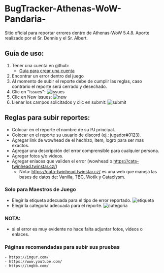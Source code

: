 # BugTracker-Athenas-WoW-Pandaria-

Sitio oficial para reportar errores dentro de Athenas-WoW 5.4.8.
Aporte realizado por el Sr. Dennis y el Sr. Albert.

## Guía de uso:

  1. Tener una cuenta en github:
      - [Guía para crear una cuenta](https://youtu.be/Nbjwet8wh7M)
  2. Encontrar un error dentro del juego
  3. Al momento de subir el reporte debe de cumplir las reglas, caso contrario el reporte será cerrado y desechado.
  4. Clic en "Issues":
  ![issues](https://user-images.githubusercontent.com/2810187/124533777-5b12a880-dde9-11eb-8642-f83ccd364c44.png)
  5. Clic en New Issues:
  ![new](https://user-images.githubusercontent.com/2810187/124533856-7b426780-dde9-11eb-9ac7-9d758ee56954.png)
  6. Llenar los campos solicitados y clic en submit:
  ![submit](https://user-images.githubusercontent.com/2810187/124533904-944b1880-dde9-11eb-843c-72a0fdae1be6.png)


## Reglas para subir reportes:
 - Colocar en el reporte el nombre de su PJ principal.
 - Colocar en el reporte su usuario de discord (ej.: jugador#0123).
 - Agregar link de wowhead de el hechizo, item, logro para ser mas exactos.
 - Agregar una descripción del error comprensible para cualquier persona.
 - Agregar fotos y/o vídeos.
 - Agregar enlaces que validen el error (wowhead o https://cata-twinhead.twinstar.cz/)
   - Nota: https://cata-twinhead.twinstar.cz/ es una web que maneja las bases de datos de: Vanilla, TBC, Wotlk y Cataclysm.
 
 ### Solo para Maestros de Juego
 - Elegir la etiqueta adecuada para el tipo de error reportado.
![etiqueta](https://user-images.githubusercontent.com/2810187/124534001-c52b4d80-dde9-11eb-9a63-06df8f940a8e.png)
 - Elegir la categoría adecuada para el reporte.
![categoria](https://user-images.githubusercontent.com/2810187/124534108-f7d54600-dde9-11eb-91b5-f85a12a4fc91.png)
    
 ### NOTA:
  - si el error es muy evidente no hace falta adjuntar fotos, vídeos o enlaces.
  
  ### Páginas recomendadas para subir sus pruebas
    - https://imgur.com/ 
    - https://www.youtube.com/ 
    - https://imgbb.com/
